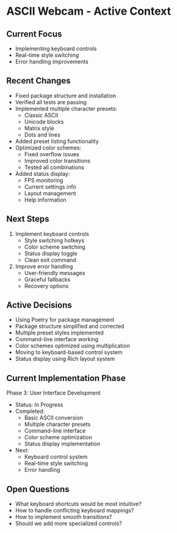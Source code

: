 # ASCII Webcam - Active Context

## Current Focus

- Implementing keyboard controls
- Real-time style switching
- Error handling improvements

## Recent Changes

- Fixed package structure and installation
- Verified all tests are passing
- Implemented multiple character presets:
  - Classic ASCII
  - Unicode blocks
  - Matrix style
  - Dots and lines
- Added preset listing functionality
- Optimized color schemes:
  - Fixed overflow issues
  - Improved color transitions
  - Tested all combinations
- Added status display:
  - FPS monitoring
  - Current settings info
  - Layout management
  - Help information

## Next Steps

1. Implement keyboard controls
   - Style switching hotkeys
   - Color scheme switching
   - Status display toggle
   - Clean exit command
2. Improve error handling
   - User-friendly messages
   - Graceful fallbacks
   - Recovery options

## Active Decisions

- Using Poetry for package management
- Package structure simplified and corrected
- Multiple preset styles implemented
- Command-line interface working
- Color schemes optimized using multiplication
- Moving to keyboard-based control system
- Status display using Rich layout system

## Current Implementation Phase

Phase 3: User Interface Development

- Status: In Progress
- Completed:
  - Basic ASCII conversion
  - Multiple character presets
  - Command-line interface
  - Color scheme optimization
  - Status display implementation
- Next:
  - Keyboard control system
  - Real-time style switching
  - Error handling

## Open Questions

- What keyboard shortcuts would be most intuitive?
- How to handle conflicting keyboard mappings?
- How to implement smooth transitions?
- Should we add more specialized controls?
